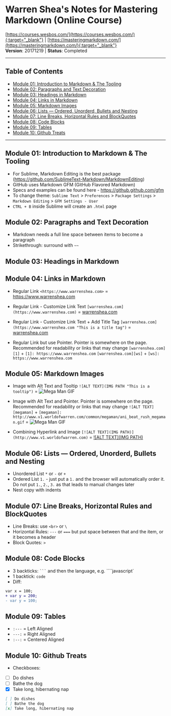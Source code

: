 # Warren Shea's Notes for Mastering Markdown (Online Course)
[https://courses.wesbos.com/](https://courses.wesbos.com/){:target="_blank"} | [https://masteringmarkdown.com/](https://masteringmarkdown.com/){:target="_blank"} \
**Version**: 20171219 | **Status**: Completed

---
## Table of Contents
* [Module 01: Introduction to Markdown &amp; The Tooling](#module-01-introduction-to-markdown--the-tooling)
* [Module 02: Paragraphs and Text Decoration](#module-02-paragraphs-and-text-decoration)
* [Module 03: Headings in Markdown](#module-03-headings-in-markdown)
* [Module 04: Links in Markdown](#module-04-links-in-markdown)
* [Module 05: Markdown Images](#module-05-markdown-images)
* [Module 06: Lists — Ordered, Unorderd, Bullets and Nesting](#module-06-lists--ordered-unorderd-bullets-and-nesting)
* [Module 07: Line Breaks, Horizontal Rules and BlockQuotes](#module-07-line-breaks-horizontal-rules-and-blockquotes)
* [Module 08: Code Blocks](#module-08-code-blocks)
* [Module 09: Tables](#module-09-tables)
* [Module 10: Github Treats](#module-10-github-treats)

---

## Module 01: Introduction to Markdown & The Tooling
* For Sublime, Markdown Editing is the best package (https://github.com/SublimeText-Markdown/MarkdownEditing)
* GitHub uses Markdown GFM (GitHub Flavored Markdown)
* Specs and examples can be found here - https://github.github.com/gfm
* To change theme: `Sublime Text` > `Preferences` > `Package Settings` > `Markdown Editing` > `GFM Settings - User`
* `CTRL + B` inside Sublime will create an `.html` page

## Module 02: Paragraphs and Text Decoration
* Markdown needs a full line space between items to become a paragraph
* Strikethrough: surround with `~~`

## Module 03: Headings in Markdown

## Module 04: Links in Markdown
* Regular Link
  `<https://www.warrenshea.com>` = <https://www.warrenshea.com>

* Regular Link - Customize Link Text
  `[warrenshea.com](https://www.warrenshea.com)` = [warrenshea.com](https://www.warrenshea.com)

* Regular Link - Customize Link Text + Add Title Tag
  `[warrenshea.com](https://www.warrenshea.com "This is a title tag")` = [warrenshea.com](https://www.warrenshea.com "This is a title tag")

* Regular Link but use Pointer. Pointer is somewhere on the page. Recommended for readability or links that may change
  `[warrenshea.com][1]` + `[1]: https://www.warrenshea.com`
  `[warrenshea.com][ws]` + `[ws]: https://www.warrenshea.com`

## Module 05: Markdown Images
* Image with Alt Text and Tooltip
  `![ALT TEXT](IMG PATH "This is a tooltip")` = ![Mega Man GIF](http://www.v1.worldofwarren.com/common/megaman/ani_beat_rush_megaman.gif "This is a tooltip")

* Image with Alt Text and Pointer. Pointer is somewhere on the page. Recommended for readability or links that may change
  `![ALT TEXT][megaman]` + `[megaman]: http://www.v1.worldofwarren.com/common/megaman/ani_beat_rush_megaman.gif` = ![Mega Man GIF](http://www.v1.worldofwarren.com/common/megaman/ani_beat_rush_megaman.gif "This is a tooltip")

* Combining Hyperlink and Image
  `[![ALT TEXT](IMG PATH)](http://www.v1.worldofwarren.com)` = [![ALT TEXT](IMG PATH)](http://www.v1.worldofwarren.com)

## Module 06: Lists — Ordered, Unorderd, Bullets and Nesting
* Unordered List `*` or `-` or `+`
* Ordered List `1.` - just put a `1.` and the browser will automatically order it. Do not put `1.`, `2.`, `3.` as that leads to manual changes later
* Nest copy with indents

## Module 07: Line Breaks, Horizontal Rules and BlockQuotes
* Line Breaks: use `<br>` or `\`
* Horizontal Rules: `---` or `===` but put space between that and the item, or it becomes a header
* Block Quotes: `>`

## Module 08: Code Blocks
* 3 backticks: ` ``` ` and then the language, e.g. ````javascript`
* 1 backtick: ``code``
* Diff:
```diff
var x = 100;
+ var y = 200;
- var y = 100;
```

## Module 09: Tables
* `:---` = Left Aligned
* `---:` = Right Aligned
* `:--:` = Centered Aligned

## Module 10: Github Treats
* Checkboxes:
* [ ] Do dishes
* [ ] Bathe the dog
* [x] Take long, hibernating nap
```markdown
[ ] Do dishes
[ ] Bathe the dog
[x] Take long, hibernating nap
```
